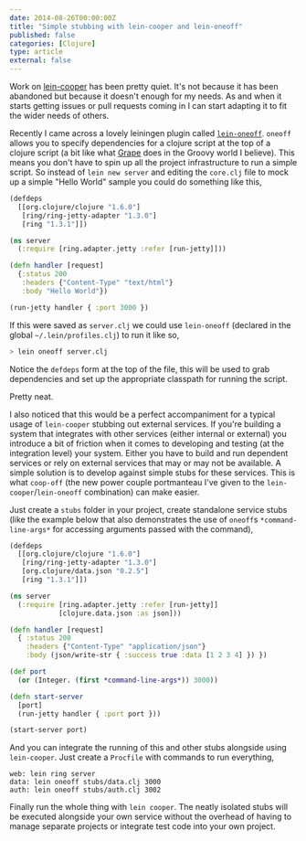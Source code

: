 ```yaml
---
date: 2014-08-26T00:00:00Z
title: "Simple stubbing with lein-cooper and lein-oneoff"
published: false
categories: [Clojure]
type: article
external: false
---
```


Work on [lein-cooper](https://github.com/kouphax/lein-cooper) has been pretty quiet.  It's not because it has been abandoned but because it doesn't enough for my needs.  As and when it starts getting issues or pull requests coming in I can start adapting it to fit the wider needs of others.

Recently I came across a lovely leiningen plugin called [`lein-oneoff`](https://github.com/mtyaka/lein-oneoff). `oneoff` allows you to specify dependencies for a clojure script at the top of a clojure script (a bit like what [Grape](http://groovy.codehaus.org/Grape) does in the Groovy world I believe).  This means you don't have to spin up all the project infrastructure to run a simple script.  So instead of `lein new server` and editing the `core.clj` file to mock up a simple "Hello World" sample you could do something like this,

```clojure
(defdeps
  [[org.clojure/clojure "1.6.0"]
   [ring/ring-jetty-adapter "1.3.0"]
   [ring "1.3.1"]])

(ns server
  (:require [ring.adapter.jetty :refer [run-jetty]]))

(defn handler [request]
  {:status 200
   :headers {"Content-Type" "text/html"}
   :body "Hello World"})

(run-jetty handler { :port 3000 })
```

If this were saved as `server.clj` we could use `lein-oneoff` (declared in the global `~/.lein/profiles.clj`) to run it like so,

```bash
> lein oneoff server.clj
```

Notice the `defdeps` form at the top of the file, this will be used to grab dependencies and set up the appropriate classpath for running the script.

Pretty neat.

I also noticed that this would be a perfect accompaniment for a typical usage of `lein-cooper` stubbing out external services.  If you're building a system that integrates with other services (either internal or external) you introduce a bit of friction when it comes to developing and testing (at the integration level) your system.  Either you have to build and run dependent services or rely on external services that may or may not be available. A simple solution is to develop against simple stubs for these services.  This is what `coop-off` (the new power couple portmanteau I've given to the `lein-cooper`/`lein-oneoff` combination) can make easier.

Just create a `stubs` folder in your project, create standalone service stubs (like the example below that also demonstrates the use of `oneoff`s `*command-line-args*` for accessing arguments passed with the command),

```clojure
(defdeps
  [[org.clojure/clojure "1.6.0"]
   [ring/ring-jetty-adapter "1.3.0"]
   [org.clojure/data.json "0.2.5"]
   [ring "1.3.1"]])

(ns server
  (:require [ring.adapter.jetty :refer [run-jetty]]
            [clojure.data.json :as json]))

(defn handler [request]
  { :status 200
    :headers {"Content-Type" "application/json"}
    :body (json/write-str { :success true :data [1 2 3 4] }) })

(def port
  (or (Integer. (first *command-line-args*)) 3000))

(defn start-server
  [port]
  (run-jetty handler { :port port }))

(start-server port)
```

And you can integrate the running of this and other stubs alongside using `lein-cooper`.  Just create a `Procfile` with commands to run everything,

```
web: lein ring server
data: lein oneoff stubs/data.clj 3000
auth: lein oneoff stubs/auth.clj 3002
```

Finally run the whole thing with `lein cooper`.  The neatly isolated stubs will be executed alongside your own service without the overhead of having to manage separate projects or integrate test code into your own project.

